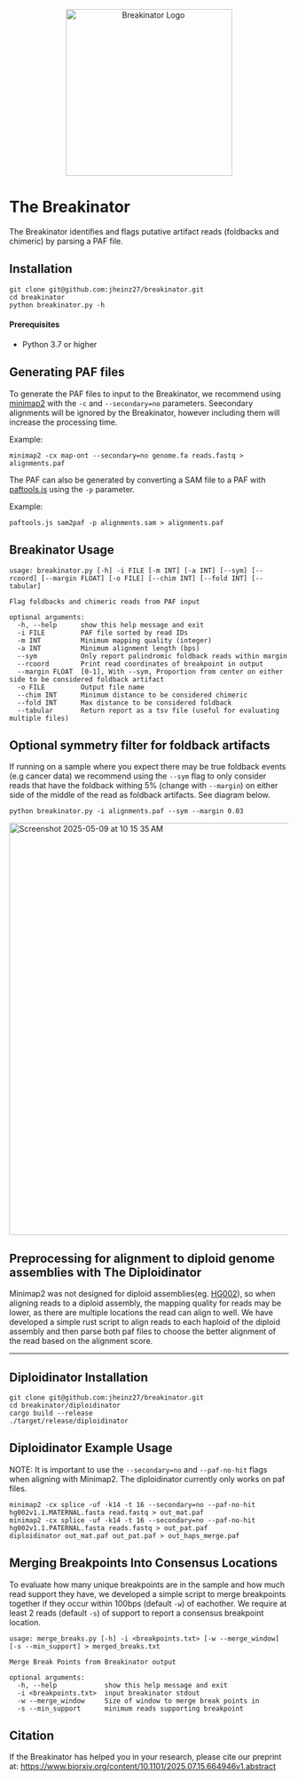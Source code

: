 
<div style="text-align: center;">
  <img src="https://github.com/user-attachments/assets/447a923e-c4d1-4331-8a81-130f48144ca0" alt="Breakinator Logo" width="300"/>
</div>

# The Breakinator
The Breakinator identifies and flags putative artifact reads (foldbacks and chimeric) by parsing a PAF file.

## Installation

```
git clone git@github.com:jheinz27/breakinator.git
cd breakinator
python breakinator.py -h
```

#### Prerequisites

- Python 3.7 or higher  

## Generating PAF files

To generate the PAF files to input to the Breakinator, we recommend using [minimap2](https://github.com/lh3/minimap2) with the `-c` and `--secondary=no` parameters. Seecondary alignments will be ignored by the Breakinator, however including them will increase the processing time. 

Example:
```
minimap2 -cx map-ont --secondary=no genome.fa reads.fastq > alignments.paf
```

The PAF can also be generated by converting a SAM file to a PAF with [paftools.js](https://github.com/lh3/minimap2/blob/master/misc/paftools.js) using the `-p` parameter. 

Example: 
```
paftools.js sam2paf -p alignments.sam > alignments.paf
```

## Breakinator Usage
```
usage: breakinator.py [-h] -i FILE [-m INT] [-a INT] [--sym] [--rcoord] [--margin FLOAT] [-o FILE] [--chim INT] [--fold INT] [--tabular]

Flag foldbacks and chimeric reads from PAF input

optional arguments:
  -h, --help      show this help message and exit
  -i FILE         PAF file sorted by read IDs
  -m INT          Minimum mapping quality (integer)
  -a INT          Minimum alignment length (bps)
  --sym           Only report palindromic foldback reads within margin
  --rcoord        Print read coordinates of breakpoint in output
  --margin FLOAT  [0-1], With --sym, Proportion from center on either side to be considered foldback artifact
  -o FILE         Output file name
  --chim INT      Minimum distance to be considered chimeric
  --fold INT      Max distance to be considered foldback
  --tabular       Return report as a tsv file (useful for evaluating multiple files)
```

## Optional symmetry filter for foldback artifacts

If running on a sample where you expect there may be true foldback events (e.g cancer data) we recommend using the `--sym` flag to only consider reads that have the foldback withing 5% (change with `--margin`) on either side of the middle of the read as foldback artifacts. See diagram below. 

```
python breakinator.py -i alignments.paf --sym --margin 0.03
```
<img width="742" alt="Screenshot 2025-05-09 at 10 15 35 AM" src="https://github.com/user-attachments/assets/c66855bb-5fbd-4143-a884-9bd200a4395f" />

## Preprocessing for alignment to diploid genome assemblies with The Diploidinator

Minimap2 was not designed for diploid assemblies(eg. [HG002](https://github.com/marbl/HG002)), so when aligning reads to a diploid assembly, the mapping quality for reads may be lower, as there are multiple locations the read can align to well. We have developed a simple rust script to align reads to each haploid of the diploid assembly and then parse both paf files to choose the better alignment of the read based on the alignment score. 

---

## Diploidinator Installation

``` 
git clone git@github.com:jheinz27/breakinator.git
cd breakinator/diploidinator
cargo build --release
./target/release/diploidinator
```

## Diploidinator Example Usage

NOTE: It is important to use the `--secondary=no` and `--paf-no-hit` flags when aligning with Minimap2. The diploidinator currently only works on paf files. 
```
minimap2 -cx splice -uf -k14 -t 16 --secondary=no --paf-no-hit hg002v1.1.MATERNAL.fasta read.fastq > out_mat.paf
minimap2 -cx splice -uf -k14 -t 16 --secondary=no --paf-no-hit hg002v1.1.PATERNAL.fasta reads.fastq > out_pat.paf 
diploidinator out_mat.paf out_pat.paf > out_haps_merge.paf
```
## Merging Breakpoints Into Consensus Locations
To evaluate how many unique breakpoints are in the sample and how much read support they have, we developed a simple script to merge breakpoints together if they occur within 100bps (default `-w`) of eachother. We require at least 2 reads (default `-s`) of support to report a consensus breakpoint location. 
```
usage: merge_breaks.py [-h] -i <breakpoints.txt> [-w --merge_window] [-s --min_support] > merged_breaks.txt

Merge Break Points from Breakinator output

optional arguments:
  -h, --help            show this help message and exit
  -i <breakpoints.txt>  input breakinator stdout
  -w --merge_window     Size of window to merge break points in
  -s --min_support      minimum reads supporting breakpoint
```


## Citation
If the Breakinator has helped you in your research, please cite our preprint at: https://www.biorxiv.org/content/10.1101/2025.07.15.664946v1.abstract


